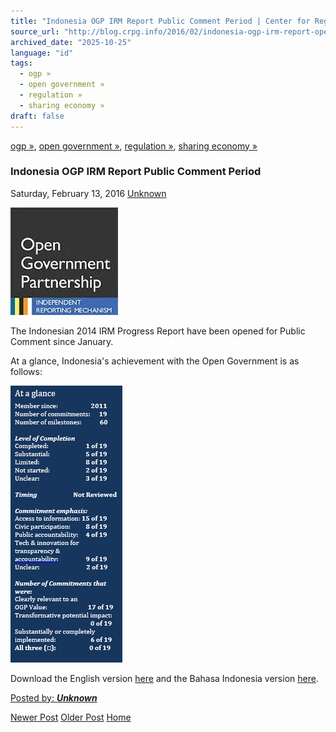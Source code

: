 ```yaml
---
title: "Indonesia OGP IRM Report Public Comment Period | Center for Regulation, Policy and Governance (CRPG)"
source_url: "http://blog.crpg.info/2016/02/indonesia-ogp-irm-report-open-for.html"
archived_date: "2025-10-25"
language: "id"
tags:
  - ogp »
  - open government »
  - regulation »
  - sharing economy »
draft: false
---
```


[ogp »](http://blog.crpg.info/search/label/ogp), [open government »](http://blog.crpg.info/search/label/open%20government), [regulation »](http://blog.crpg.info/search/label/regulation), [sharing economy »](http://blog.crpg.info/search/label/sharing%20economy)

###  Indonesia OGP IRM Report Public Comment Period 

Saturday, February 13, 2016  [ Unknown ](https://www.blogger.com/profile/00655928445009738553 "author profile")

[![](/assets/images/asset_00056_ogpirm.jpg)](https://blogger.googleusercontent.com/img/b/R29vZ2xl/AVvXsEge0NDax1xftTIR4dSDJouWzOsZgsEyKHqcOU5gJnzghS1T3bVx9y-YJAXu7iTWraK6LYNdOYFVZLA5mIFEAGEcPC53CRWq8hL9UTnjg46zNSZ3mt1a5eW7Iult0G0w8sFzdvYvnIZxWhw/s1600/ogpirm.jpg)

  
The Indonesian 2014 IRM Progress Report have been opened for Public Comment since January.  
  
At a glance, Indonesia's achievement with the Open Government is as follows:  
  


[![](/assets/images/asset_00043_ogp.png)](https://blogger.googleusercontent.com/img/b/R29vZ2xl/AVvXsEjHVgy0n_vilOu1shPerVIrjRToyqRv8xkTWOA4pM-KSs4z6nNWhWJlwLKWtp3QMRbmNZIMT9UEfBSMu7Rb3GQt1VL7F_0_46WwUYLZfrl9hHPVWfTV9VmbPCS2mJvD-7NOsSxE9cxI2mg/s1600/ogp.png)  


  


  


Download the English version [here](http://www.opengovpartnership.org/sites/default/files/Indonesia_3rd%20IRM%20Report_public%20comment_Eng_0.pdf) and the Bahasa Indonesia version [here](/assets/pdfs/asset_00044_Indo_ProgressReport3_PubCommBahasa.pdf). 

[ Posted by: _**Unknown**_ ](https://www.blogger.com/profile/00655928445009738553 "author profile")

[ ](https://www.blogger.com/email-post/1800407982648215581/3499318325062861085 "Email Post") [ ](https://www.blogger.com/post-edit.g?blogID=1800407982648215581&postID=3499318325062861085&from=pencil "Edit Post")

[Newer Post](http://blog.crpg.info/2016/02/anti-privatisation-debates-opaque-rules.html "Newer Post") [Older Post](http://blog.crpg.info/2016/02/pcbs-regulations-in-united-states-of.html "Older Post") [Home](http://blog.crpg.info/)
